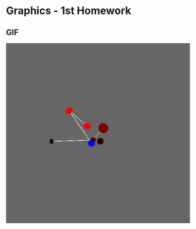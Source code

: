 # Graphics - 1st Homework

## GIF
![](https://github.com/viktoriaseregelyes/Grafika_1/blob/master/Skeleton/ProgramToGif.gif)
